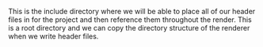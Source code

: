 This is the include directory where we will be able to place all of our header files in for the project and then
reference them throughout the render. This is a root directory and we can copy the directory structure of the renderer
when we write header files.